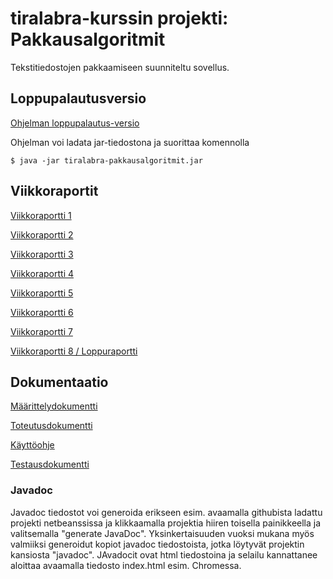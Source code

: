 # tiralabra-kurssin projekti: Pakkausalgoritmit

Tekstitiedostojen pakkaamiseen suunniteltu sovellus.

## Loppupalautusversio

[Ohjelman loppupalautus-versio](https://github.com/nikomn/tiralabra-pakkausalgoritmit/releases/tag/v1.0)

Ohjelman voi ladata jar-tiedostona ja suorittaa komennolla

```console
$ java -jar tiralabra-pakkausalgoritmit.jar
```


## Viikkoraportit

[Viikkoraportti 1](https://github.com/nikomn/tiralabra-pakkausalgoritmit/blob/master/dokumentaatio/viikkoraportti1.md)

[Viikkoraportti 2](https://github.com/nikomn/tiralabra-pakkausalgoritmit/blob/master/dokumentaatio/viikkoraportti2.md)

[Viikkoraportti 3](https://github.com/nikomn/tiralabra-pakkausalgoritmit/blob/master/dokumentaatio/viikkoraportti3.md)

[Viikkoraportti 4](https://github.com/nikomn/tiralabra-pakkausalgoritmit/blob/master/dokumentaatio/viikkoraportti4.md)

[Viikkoraportti 5](https://github.com/nikomn/tiralabra-pakkausalgoritmit/blob/master/dokumentaatio/viikkoraportti5.md)

[Viikkoraportti 6](https://github.com/nikomn/tiralabra-pakkausalgoritmit/blob/master/dokumentaatio/viikkoraportti6.md)

[Viikkoraportti 7](https://github.com/nikomn/tiralabra-pakkausalgoritmit/blob/master/dokumentaatio/viikkoraportti7.md)

[Viikkoraportti 8 / Loppuraportti](https://github.com/nikomn/tiralabra-pakkausalgoritmit/blob/master/dokumentaatio/viikkoraportti8_loppuraportti.md)

## Dokumentaatio

[Määrittelydokumentti](https://github.com/nikomn/tiralabra-pakkausalgoritmit/blob/master/dokumentaatio/m%C3%A4%C3%A4rittelydokumentti.md)

[Toteutusdokumentti](https://github.com/nikomn/tiralabra-pakkausalgoritmit/blob/master/dokumentaatio/toteutusdokumentti.md)

[Käyttöohje](https://github.com/nikomn/tiralabra-pakkausalgoritmit/blob/master/dokumentaatio/kayttoohje.md)

[Testausdokumentti](https://github.com/nikomn/tiralabra-pakkausalgoritmit/blob/master/dokumentaatio/testausdokumentti.md)

### Javadoc

Javadoc tiedostot voi generoida erikseen esim. avaamalla githubista ladattu projekti
netbeanssissa ja klikkaamalla projektia hiiren toisella painikkeella ja valitsemalla
"generate JavaDoc". Yksinkertaisuuden vuoksi mukana myös valmiiksi generoidut kopiot
javadoc tiedostoista, jotka löytyvät projektin kansiosta "javadoc". JAvadocit ovat
html tiedostoina ja selailu kannattanee aloittaa avaamalla tiedosto index.html esim.
Chromessa.
